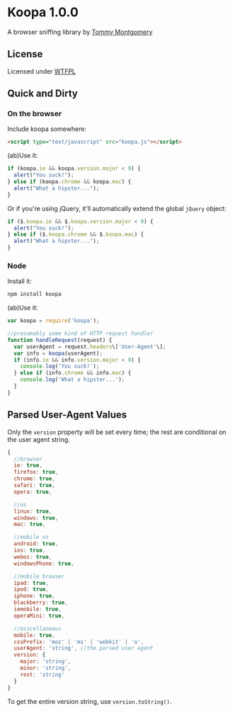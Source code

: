 Koopa 1.0.0
===========

A browser sniffing library by [Tommy Montgomery](http://tmont.com/)

License
-------
Licensed under [WTFPL](http://sam.zoy.org/wtfpl/)

Quick and Dirty
---------------

### On the browser
Include koopa somewhere:

```html
<script type="text/javascript" src="koopa.js"></script>
```

(ab)Use it:
```javascript
if (koopa.ie && koopa.version.major < 9) {
  alert("You suck!");
} else if (koopa.chrome && koopa.mac) {
  alert("What a hipster...");
}
```

Or if you're using jQuery, it'll automatically extend the global `jQuery` object:
```javascript
if ($.koopa.ie && $.koopa.version.major < 9) {
  alert("You suck!");
} else if ($.koopa.chrome && $.koopa.mac) {
  alert("What a hipster...");
}
```

### Node
Install it:

```bash
npm install koopa
```

(ab)Use it:
```javascript
var koopa = require('koopa');

//presumably some kind of HTTP request handler
function handleRequest(request) {
  var userAgent = request.headers\['User-Agent'\];
  var info = koopa(userAgent);
  if (info.ie && info.version.major < 9) {
    console.log('You suck!');
  } else if (info.chrome && info.mac) {
    console.log('What a hipster...');
  }
}
```

Parsed User-Agent Values
------------------------
Only the `version` property will be set every time; the rest are conditional on the
user agent string.

```javascript
{
  //browser
  ie: true,
  firefox: true,
  chrome: true,
  safari: true,
  opera: true,

  //os
  linux: true,
  windows: true,
  mac: true,

  //mobile os
  android: true,
  ios: true,
  webos: true,
  windowsPhone: true,

  //mobile browser
  ipad: true,
  ipod: true,
  iphone: true,
  blackberry: true,
  iemobile: true,
  operaMini: true,

  //miscellaneous
  mobile: true,
  cssPrefix: 'moz' | 'ms' | 'webkit' | 'o',
  userAgent: 'string', //the parsed user agent
  version: {
    major: 'string',
    minor: 'string',
    rest: 'string'
  }
}
```

To get the entire version string, use `version.toString()`.